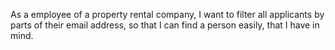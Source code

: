As a employee of a property rental company, I want to filter all applicants by parts of their email address, so that I can find a person easily, that I have in mind.
